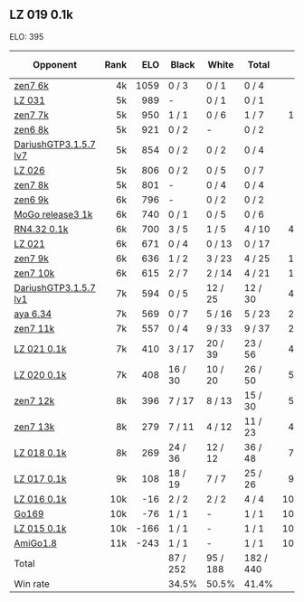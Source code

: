 ## LZ 019 0.1k ##

ELO: 395

Opponent | Rank | ELO | Black | White | Total | Win rate
---------|-----:|----:|-------|-------|-------|-------:
[zen7 6k](zen7%206k.md) | 4k | 1059 | 0 / 3 | 0 / 1 | 0 / 4 | 0.0%
[LZ 031](LZ%20031.md) | 5k | 989 | - | 0 / 1 | 0 / 1 | 0.0%
[zen7 7k](zen7%207k.md) | 5k | 950 | 1 / 1 | 0 / 6 | 1 / 7 | 14.3%
[zen6 8k](zen6%208k.md) | 5k | 921 | 0 / 2 | - | 0 / 2 | 0.0%
[DariushGTP3.1.5.7 lv7](DariushGTP3.1.5.7%20lv7.md) | 5k | 854 | 0 / 2 | 0 / 2 | 0 / 4 | 0.0%
[LZ 026](LZ%20026.md) | 5k | 806 | 0 / 2 | 0 / 5 | 0 / 7 | 0.0%
[zen7 8k](zen7%208k.md) | 5k | 801 | - | 0 / 4 | 0 / 4 | 0.0%
[zen6 9k](zen6%209k.md) | 6k | 796 | - | 0 / 2 | 0 / 2 | 0.0%
[MoGo release3 1k](MoGo%20release3%201k.md) | 6k | 740 | 0 / 1 | 0 / 5 | 0 / 6 | 0.0%
[RN4.32 0.1k](RN4.32%200.1k.md) | 6k | 700 | 3 / 5 | 1 / 5 | 4 / 10 | 40.0%
[LZ 021](LZ%20021.md) | 6k | 671 | 0 / 4 | 0 / 13 | 0 / 17 | 0.0%
[zen7 9k](zen7%209k.md) | 6k | 636 | 1 / 2 | 3 / 23 | 4 / 25 | 16.0%
[zen7 10k](zen7%2010k.md) | 6k | 615 | 2 / 7 | 2 / 14 | 4 / 21 | 19.0%
[DariushGTP3.1.5.7 lv1](DariushGTP3.1.5.7%20lv1.md) | 7k | 594 | 0 / 5 | 12 / 25 | 12 / 30 | 40.0%
[aya 6.34](aya%206.34.md) | 7k | 569 | 0 / 7 | 5 / 16 | 5 / 23 | 21.7%
[zen7 11k](zen7%2011k.md) | 7k | 557 | 0 / 4 | 9 / 33 | 9 / 37 | 24.3%
[LZ 021 0.1k](LZ%20021%200.1k.md) | 7k | 410 | 3 / 17 | 20 / 39 | 23 / 56 | 41.1%
[LZ 020 0.1k](LZ%20020%200.1k.md) | 7k | 408 | 16 / 30 | 10 / 20 | 26 / 50 | 52.0%
[zen7 12k](zen7%2012k.md) | 8k | 396 | 7 / 17 | 8 / 13 | 15 / 30 | 50.0%
[zen7 13k](zen7%2013k.md) | 8k | 279 | 7 / 11 | 4 / 12 | 11 / 23 | 47.8%
[LZ 018 0.1k](LZ%20018%200.1k.md) | 8k | 269 | 24 / 36 | 12 / 12 | 36 / 48 | 75.0%
[LZ 017 0.1k](LZ%20017%200.1k.md) | 9k | 108 | 18 / 19 | 7 / 7 | 25 / 26 | 96.2%
[LZ 016 0.1k](LZ%20016%200.1k.md) | 10k | -16 | 2 / 2 | 2 / 2 | 4 / 4 | 100.0%
[Go169](Go169.md) | 10k | -76 | 1 / 1 | - | 1 / 1 | 100.0%
[LZ 015 0.1k](LZ%20015%200.1k.md) | 10k | -166 | 1 / 1 | - | 1 / 1 | 100.0%
[AmiGo1.8](AmiGo1.8.md) | 11k | -243 | 1 / 1 | - | 1 / 1 | 100.0%
Total | | | 87 / 252 | 95 / 188 | 182 / 440 | 
Win rate| | | 34.5% | 50.5% | 41.4% | 
